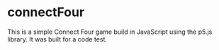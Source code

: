 # connectFour
This is a simple Connect Four game build in JavaScript using the p5.js library. It was built for a code test.
